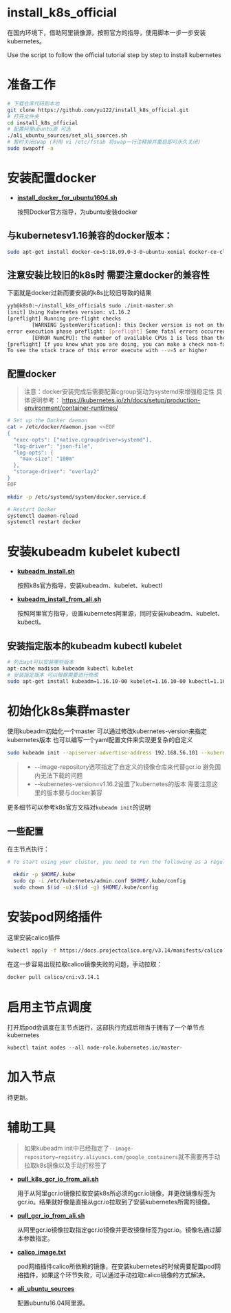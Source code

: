 # install_k8s_official
在国内环境下，借助阿里镜像源，按照官方的指导，使用脚本一步一步安装kubernetes。

Use the script to follow the official tutorial step by step to install kubernetes

# 准备工作
```sh
# 下载仓库代码到本地
git clone https://github.com/yu122/install_k8s_official.git
# 打开文件夹
cd install_k8s_official
# 配置阿里ubuntu源 可选
./ali_ubuntu_sources/set_ali_sources.sh
# 暂时关闭swap (利用 vi /etc/fstab 将swap一行注释掉并重启即可永久关闭)
sudo swapoff -a 
```

# 安装配置docker

- **[install_docker_for_ubuntu1604.sh](https://github.com/yu122/install_k8s_official/blob/master/install_docker_for_ubuntu1604.sh)**

  按照Docker官方指导，为ubuntu安装docker
## 与kubernetesv1.16兼容的docker版本：
  ```sh
  sudo apt-get install docker-ce=5:18.09.0~3-0~ubuntu-xenial docker-ce-cli=5:18.09.0~3-0~ubuntu-xenial containerd.io=1.2.0-1
  ```
  
##  注意安装比较旧的k8s时 需要注意docker的兼容性
下面就是docker过新而要安装的k8s比较旧导致的结果
```sh
yyb@k8s0:~/install_k8s_official$ sudo ./init-master.sh 
[init] Using Kubernetes version: v1.16.2
[preflight] Running pre-flight checks
        [WARNING SystemVerification]: this Docker version is not on the list of validated versions: 19.03.11. Latest validated version: 18.09
error execution phase preflight: [preflight] Some fatal errors occurred:
        [ERROR NumCPU]: the number of available CPUs 1 is less than the required 2
[preflight] If you know what you are doing, you can make a check non-fatal with `--ignore-preflight-errors=...`
To see the stack trace of this error execute with --v=5 or higher
```
  

## 配置docker

> 注意：docker安装完成后需要配置cgroup驱动为systemd来增强稳定性 具体说明参考：
https://kubernetes.io/zh/docs/setup/production-environment/container-runtimes/
```sh
# Set up the Docker daemon
cat > /etc/docker/daemon.json <<EOF
{
  "exec-opts": ["native.cgroupdriver=systemd"],
  "log-driver": "json-file",
  "log-opts": {
    "max-size": "100m"
  },
  "storage-driver": "overlay2"
}
EOF
```
```sh
mkdir -p /etc/systemd/system/docker.service.d
```
```sh
# Restart Docker
systemctl daemon-reload
systemctl restart docker
```

# 安装kubeadm kubelet kubectl

- **[kubeadm_install.sh](https://github.com/yu122/install_k8s_official/blob/master/kubeadm_install.sh)**
  
   按照k8s官方指导，安装kubeadm、kubelet、kubectl


- **[kubeadm_install_from_ali.sh](https://github.com/yu122/install_k8s_official/blob/master/kubeadm_install_from_ali.sh)**

  按照阿里官方指导，设置kubernetes阿里源，同时安装kubeadm、kubelet、kubectl。
## 安装指定版本的kubeadm kubectl kubelet
```sh
# 列出apt可以安装哪些版本
apt-cache madison kubeadm kubectl kubelet
# 安装指定版本 可以根据需要进行修改
sudo apt-get install kubeadm=1.16.10-00 kubelet=1.16.10-00 kubectl=1.16.10-00
```



# 初始化k8s集群master
使用kubeadm初始化一个master 可以通过修改kubernetes-version来指定kubernetes版本 也可以编写一个yaml配置文件来实现更复杂的自定义
```sh
sudo kubeadm init --apiserver-advertise-address 192.168.56.101 --kubernetes-version=v1.16.2 --image-repository=registry.aliyuncs.com/google_containers

```
> - --image-repository选项指定了自定义的镜像仓库来代替gcr.io 避免国内无法下载的问题
> - --kubernetes-version=v1.16.2设置了kubernetes的版本 需要注意这里的版本要与docker兼容

更多细节可以参考k8s官方文档对`kubeadm init`的说明
## 一些配置
在主节点执行：
```sh
# To start using your cluster, you need to run the following as a regular user:

  mkdir -p $HOME/.kube
  sudo cp -i /etc/kubernetes/admin.conf $HOME/.kube/config
  sudo chown $(id -u):$(id -g) $HOME/.kube/config
```
# 安装pod网络插件
这里安装calico插件
```sh
kubectl apply -f https://docs.projectcalico.org/v3.14/manifests/calico.yaml
```
在这一步容易出现拉取calico镜像失败的问题，手动拉取：
```sh
docker pull calico/cni:v3.14.1
```
# 启用主节点调度
打开后pod会调度在主节点运行，这部执行完成后相当于拥有了一个单节点kubernetes
```
kubectl taint nodes --all node-role.kubernetes.io/master-
```
# 加入节点
待更新。


# 辅助工具
> 如果kubeadm init中已经指定了`--image-repository=registry.aliyuncs.com/google_containers`就不需要再手动拉取k8s镜像以及手动打标签了
- **[pull_k8s_gcr_io_from_ali.sh](https://github.com/yu122/install_k8s_official/blob/master/pull_k8s_gcr_io_from_ali.sh)**

  用于从阿里gcr.io镜像拉取安装k8s所必须的gcr.io镜像，并更改镜像标签为gcr.io。结果就好像是直接从gcr.io拉取到了安装kubernetes所需的镜像。

- **[pull_gcr_io_from_ali.sh](https://github.com/yu122/install_k8s_official/blob/master/pull_gcr_io_from_ali.sh)**

  从阿里gcr.io镜像拉取指定gcr.io镜像并更改镜像标签为gcr.io。镜像名通过脚本参数指定。

- **[calico_image.txt](https://github.com/yu122/install_k8s_official/blob/master/calico_image.txt)**

  pod网络插件calico所依赖的镜像，在安装kubernetes的时候需要配置pod网络插件，如果这个环节失败，可以通过手动拉取calico镜像的方式解决。

- **[ali_ubuntu_sources](https://github.com/yu122/install_k8s_official/tree/master/ali_ubuntu_sources)**

  配置ubuntu16.04阿里源。